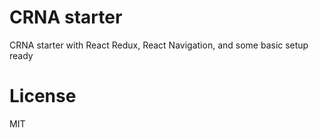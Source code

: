 # CRNA starter
CRNA starter with React Redux, React Navigation, and some basic setup ready

# License
MIT
